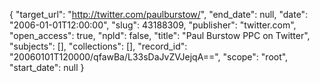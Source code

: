{
  "target_url": "http://twitter.com/paulburstow/", 
  "end_date": null, 
  "date": "2006-01-01T12:00:00", 
  "slug": 43188309, 
  "publisher": "twitter.com", 
  "open_access": true, 
  "npld": false, 
  "title": "Paul Burstow PPC on Twitter", 
  "subjects": [], 
  "collections": [], 
  "record_id": "20060101T120000/qfawBa/L33sDaJvZVJejqA==", 
  "scope": "root", 
  "start_date": null
}

